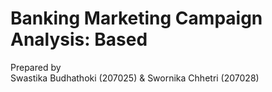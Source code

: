 # Banking Marketing Campaign Analysis: Based 
Prepared by
<br>
Swastika Budhathoki (207025) & Swornika Chhetri (207028)
